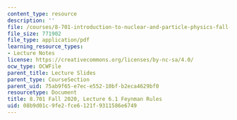 ```yaml
---
content_type: resource
description: ''
file: /courses/8-701-introduction-to-nuclear-and-particle-physics-fall-2020/08b9d01c9fe2fce6121f9311586e6749_MIT8_701f20_lec6.1.pdf
file_size: 771902
file_type: application/pdf
learning_resource_types:
- Lecture Notes
license: https://creativecommons.org/licenses/by-nc-sa/4.0/
ocw_type: OCWFile
parent_title: Lecture Slides
parent_type: CourseSection
parent_uid: 75ab9f65-e7ec-e552-10bf-b2eca4629bf0
resourcetype: Document
title: 8.701 Fall 2020, Lecture 6.1 Feynman Rules
uid: 08b9d01c-9fe2-fce6-121f-9311586e6749
---
```

